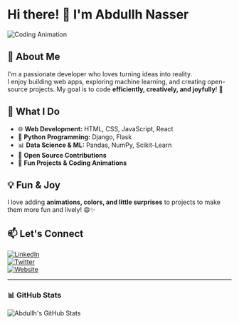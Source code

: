 # Hi there! 👋 I'm Abdullh Nasser

![Coding Animation](https://media.giphy.com/media/3o7aD2sa1g0g0g0g0g/giphy.gif)

## 🌟 About Me
I'm a passionate developer who loves turning ideas into reality.  
I enjoy building web apps, exploring machine learning, and creating open-source projects. My goal is to code **efficiently, creatively, and joyfully**! 🎉

## 🚀 What I Do
- 🌐 **Web Development:** HTML, CSS, JavaScript, React
- 🐍 **Python Programming:** Django, Flask
- 📊 **Data Science & ML:** Pandas, NumPy, Scikit-Learn
- 🔧 **Open Source Contributions**
- 🎨 **Fun Projects & Coding Animations**

## 💡 Fun & Joy
I love adding **animations, colors, and little surprises** to projects to make them more fun and lively! 😄✨

## 📫 Let's Connect
[![LinkedIn](https://img.shields.io/badge/LinkedIn-0A66C2?style=for-the-badge&logo=linkedin&logoColor=white)](https://www.linkedin.com/in/yourprofile)  
[![Twitter](https://img.shields.io/badge/Twitter-1DA1F2?style=for-the-badge&logo=twitter&logoColor=white)](https://twitter.com/yourprofile)  
[![Website](https://img.shields.io/badge/Website-FF69B4?style=for-the-badge&logo=google-chrome&logoColor=white)](https://yourwebsite.com)

---

### 📊 GitHub Stats
![Abdullh's GitHub Stats](https://github-readme-stats.vercel.app/api?username=abdullh091&show_icons=true&theme=radical)